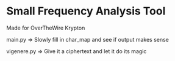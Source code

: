 # Small Frequency Analysis Tool
Made for OverTheWire Krypton

main.py => Slowly fill in char_map and see if output makes sense

vigenere.py => Give it a ciphertext and let it do its magic

